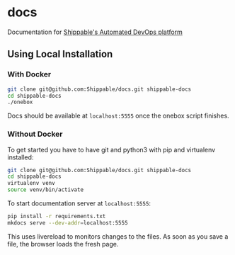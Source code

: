 # docs

Documentation for [Shippable's Automated DevOps platform](https://www.shippable.com)

## Using Local Installation

### With Docker

```bash
git clone git@github.com:Shippable/docs.git shippable-docs
cd shippable-docs
./onebox
```

Docs should be available at `localhost:5555` once the onebox script finishes.

### Without Docker

To get started you have to have git and python3 with pip and virtualenv installed:

```bash
git clone git@github.com:Shippable/docs.git shippable-docs
cd shippable-docs
virtualenv venv
source venv/bin/activate
```

To start documentation server at `localhost:5555`:

```bash
pip install -r requirements.txt
mkdocs serve --dev-addr=localhost:5555
```

This uses livereload to monitors changes to the files.  As soon as you save a file, the browser loads the fresh page.
